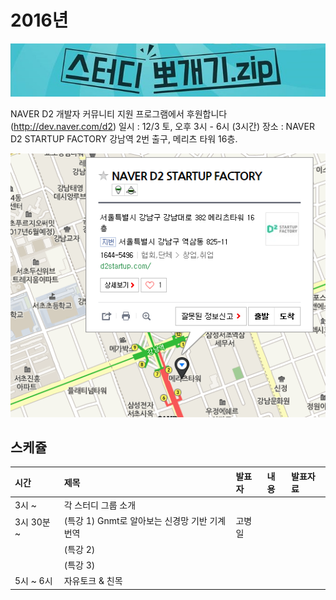 # 2016년

![](img/title.jpg)

 NAVER D2 개발자 커뮤니티 지원 프로그램에서 후원합니다(http://dev.naver.com/d2)
 일시 : 12/3 토, 오후 3시 - 6시 (3시간)
 장소 : NAVER D2 STARTUP FACTORY
       강남역 2번 출구, 메리츠 타워 16층.


![](img/d2.png)

## 스케쥴

|    시간        |      제목                                | 발표자  |  내용   |   발표자료                                         |
|:---	        |:---	                                  |:---	    |:---	 |:---	                                               |
|3시 ~           | 각 스터디 그룹 소개                        |   |         |    |
|3시 30분 ~       | (특강 1) Gnmt로 알아보는 신경망 기반 기계번역       | 고병일 | |    |
|       | (특강 2)        |  | |    |
|       | (특강 3)        |  | |    |
|5시  ~  6시     | 자유토크 & 친목    | | |    |
